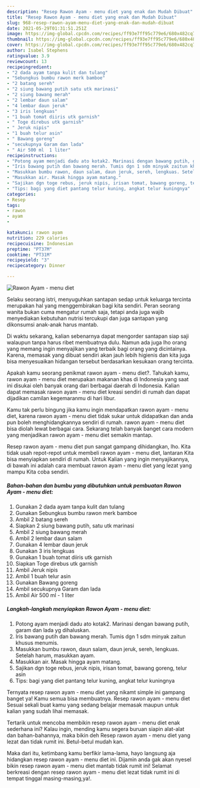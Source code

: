 ```yaml
---
description: "Resep Rawon Ayam - menu diet yang enak dan Mudah Dibuat"
title: "Resep Rawon Ayam - menu diet yang enak dan Mudah Dibuat"
slug: 968-resep-rawon-ayam-menu-diet-yang-enak-dan-mudah-dibuat
date: 2021-05-29T01:31:51.251Z
image: https://img-global.cpcdn.com/recipes/ff93e7ff95c779e6/680x482cq70/rawon-ayam-menu-diet-foto-resep-utama.jpg
thumbnail: https://img-global.cpcdn.com/recipes/ff93e7ff95c779e6/680x482cq70/rawon-ayam-menu-diet-foto-resep-utama.jpg
cover: https://img-global.cpcdn.com/recipes/ff93e7ff95c779e6/680x482cq70/rawon-ayam-menu-diet-foto-resep-utama.jpg
author: Isabel Stephens
ratingvalue: 3.9
reviewcount: 13
recipeingredient:
- "2 dada ayam tanpa kulit dan tulang"
- "Sebungkus bumbu rawon merk bamboe"
- "2 batang sereh"
- "2 siung bawang putih satu utk marinasi"
- "2 siung bawang merah"
- "2 lembar daun salam"
- "4 lembar daun jeruk"
- "3 iris lengkuas"
- "1 buah tomat diiris utk garnish"
- " Toge direbus utk garnish"
- " Jeruk nipis"
- "1 buah telur asin"
- " Bawang goreng"
- "secukupnya Garam dan lada"
- " Air 500 ml  1 liter"
recipeinstructions:
- "Potong ayam menjadi dadu ato kotak2. Marinasi dengan bawang putih, garam dan lada yg dihaluskan."
- "Iris bawang putih dan bawang merah. Tumis dgn 1 sdm minyak zaitun khusus menumis."
- "Masukkan bumbu rawon, daun salam, daun jeruk, sereh, lengkuas. Setelah harum, masukkan ayam."
- "Masukkan air. Masak hingga ayam matang."
- "Sajikan dgn toge rebus, jeruk nipis, irisan tomat, bawang goreng, telur asin"
- "Tips: bagi yang diet pantang telur kuning, angkat telur kuningnya"
categories:
- Resep
tags:
- rawon
- ayam
- 

katakunci: rawon ayam  
nutrition: 229 calories
recipecuisine: Indonesian
preptime: "PT37M"
cooktime: "PT31M"
recipeyield: "3"
recipecategory: Dinner

---
```



![Rawon Ayam - menu diet](https://img-global.cpcdn.com/recipes/ff93e7ff95c779e6/680x482cq70/rawon-ayam-menu-diet-foto-resep-utama.jpg)

Selaku seorang istri, menyuguhkan santapan sedap untuk keluarga tercinta merupakan hal yang menggembirakan bagi kita sendiri. Peran seorang  wanita bukan cuma mengatur rumah saja, tetapi anda juga wajib menyediakan kebutuhan nutrisi tercukupi dan juga santapan yang dikonsumsi anak-anak harus mantab.

Di waktu  sekarang, kalian sebenarnya dapat mengorder santapan siap saji walaupun tanpa harus ribet membuatnya dulu. Namun ada juga lho orang yang memang ingin menyajikan yang terbaik bagi orang yang dicintainya. Karena, memasak yang dibuat sendiri akan jauh lebih higienis dan kita juga bisa menyesuaikan hidangan tersebut berdasarkan kesukaan orang tercinta. 



Apakah kamu seorang penikmat rawon ayam - menu diet?. Tahukah kamu, rawon ayam - menu diet merupakan makanan khas di Indonesia yang saat ini disukai oleh banyak orang dari berbagai daerah di Indonesia. Kalian dapat memasak rawon ayam - menu diet kreasi sendiri di rumah dan dapat dijadikan camilan kegemaranmu di hari libur.

Kamu tak perlu bingung jika kamu ingin mendapatkan rawon ayam - menu diet, karena rawon ayam - menu diet tidak sukar untuk didapatkan dan anda pun boleh menghidangkannya sendiri di rumah. rawon ayam - menu diet bisa diolah lewat berbagai cara. Sekarang telah banyak banget cara modern yang menjadikan rawon ayam - menu diet semakin mantap.

Resep rawon ayam - menu diet pun sangat gampang dihidangkan, lho. Kita tidak usah repot-repot untuk membeli rawon ayam - menu diet, lantaran Kita bisa menyiapkan sendiri di rumah. Untuk Kalian yang ingin menyajikannya, di bawah ini adalah cara membuat rawon ayam - menu diet yang lezat yang mampu Kita coba sendiri.

<!--inarticleads1-->

##### Bahan-bahan dan bumbu yang dibutuhkan untuk pembuatan Rawon Ayam - menu diet:

1. Gunakan 2 dada ayam tanpa kulit dan tulang
1. Gunakan Sebungkus bumbu rawon merk bamboe
1. Ambil 2 batang sereh
1. Siapkan 2 siung bawang putih, satu utk marinasi
1. Ambil 2 siung bawang merah
1. Ambil 2 lembar daun salam
1. Gunakan 4 lembar daun jeruk
1. Gunakan 3 iris lengkuas
1. Gunakan 1 buah tomat diiris utk garnish
1. Siapkan  Toge direbus utk garnish
1. Ambil  Jeruk nipis
1. Ambil 1 buah telur asin
1. Gunakan  Bawang goreng
1. Ambil secukupnya Garam dan lada
1. Ambil  Air 500 ml - 1 liter




<!--inarticleads2-->

##### Langkah-langkah menyiapkan Rawon Ayam - menu diet:

1. Potong ayam menjadi dadu ato kotak2. Marinasi dengan bawang putih, garam dan lada yg dihaluskan.
1. Iris bawang putih dan bawang merah. Tumis dgn 1 sdm minyak zaitun khusus menumis.
1. Masukkan bumbu rawon, daun salam, daun jeruk, sereh, lengkuas. Setelah harum, masukkan ayam.
1. Masukkan air. Masak hingga ayam matang.
1. Sajikan dgn toge rebus, jeruk nipis, irisan tomat, bawang goreng, telur asin
1. Tips: bagi yang diet pantang telur kuning, angkat telur kuningnya




Ternyata resep rawon ayam - menu diet yang nikamt simple ini gampang banget ya! Kamu semua bisa membuatnya. Resep rawon ayam - menu diet Sesuai sekali buat kamu yang sedang belajar memasak maupun untuk kalian yang sudah lihai memasak.

Tertarik untuk mencoba membikin resep rawon ayam - menu diet enak sederhana ini? Kalau ingin, mending kamu segera buruan siapin alat-alat dan bahan-bahannya, maka bikin deh Resep rawon ayam - menu diet yang lezat dan tidak rumit ini. Betul-betul mudah kan. 

Maka dari itu, ketimbang kamu berfikir lama-lama, hayo langsung aja hidangkan resep rawon ayam - menu diet ini. Dijamin anda gak akan nyesel bikin resep rawon ayam - menu diet mantab tidak rumit ini! Selamat berkreasi dengan resep rawon ayam - menu diet lezat tidak rumit ini di tempat tinggal masing-masing,ya!.


